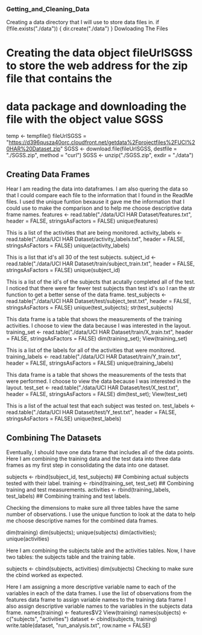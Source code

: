 ### Getting_and_Cleaning_Data
Creating a data directory that I will use to store data files in.
if (!file.exists("./data")) {
  dir.create("./data")
}
Dowloading The Files
#  Creating the data object fileUrlSGSS to store the web address for the zip file that contains the
#  data package and downloading the file with the object value SGSS
temp <- tempfile()
fileUrlSGSS = "https://d396qusza40orc.cloudfront.net/getdata%2Fprojectfiles%2FUCI%20HAR%20Dataset.zip"
SGSS <- download.file(fileUrlSGSS, destfile = "./SGSS.zip", method = "curl")
SGSS <- unzip("./SGSS.zip", exdir = "./data")

## Creating Data Frames
Hear I am reading the data into dataframes. I am also quering the data so that I could compare each file to the information that I found in the ReadMe files. I used the unique funtion bexause it gave me the information that I could use to make the comparison and to help me choose descriptive data frame names.
features <- read.table("./data/UCI HAR Dataset/features.txt", header = FALSE, stringsAsFactors = FALSE)
unique(features)

  This is a list of the activities that are being monitored.
activity_labels <- read.table("./data/UCI HAR Dataset/activity_labels.txt", header = FALSE, stringsAsFactors = FALSE)
unique(activity_labels)

This is a list that id's all 30 of the test subjects.
subject_id <- read.table("./data/UCI HAR Dataset/train/subject_train.txt", header = FALSE, stringsAsFactors = FALSE)
unique(subject_id)

This is a list of the id's of the subjects that acutally completed all of the test. I noticed that there were far fewer test subjects than test id's so I ran the str function to get a better sense of the data frame.
test_subjects <- read.table("./data/UCI HAR Dataset/test/subject_test.txt", header = FALSE, stringsAsFactors = FALSE)
unique(test_subjects); str(test_subjects)

This data frame is a table that shows the measurements of the training activities. I choose to view the data because I was interested in the layout.
training_set <- read.table("./data/UCI HAR Dataset/train/X_train.txt", header = FALSE, stringsAsFactors = FALSE)
dim(training_set); View(training_set)

This is a list of the labels for all of the activities that were monitored.
training_labels <- read.table("./data/UCI HAR Dataset/train/Y_train.txt", header = FALSE, stringsAsFactors = FALSE)
unique(training_labels)

This data frame is a table that shows the measurements of the tests that were performed. I choose to view the data because I was interested in the layout.
test_set <- read.table("./data/UCI HAR Dataset/test/X_test.txt", header = FALSE, stringsAsFactors = FALSE)
dim(test_set); View(test_set)

This is a list of the actual test that each subject was tested on.
test_labels <- read.table("./data/UCI HAR Dataset/test/Y_test.txt", header = FALSE, stringsAsFactors = FALSE)
unique(test_labels)

## Combining The Datasets
Eventually, I should have one data frame that includes all of the data points. Here I am combining the training data and the test data into three data frames as my first step in consolidating the data into one dataset.

subjects <- rbind(subject_id, test_subjects)  ##  Combining actual subjects tested with their label.
training <- rbind(training_set, test_set)    ##  Combining training and test measurements.
activities <- rbind(training_labels, test_labels)     ##  Combining training and test labels.

Checking the dimensions to make sure all three tables have the same number of observations. I use the unique function to look at the data to help me choose descriptive names for the combined data frames. 

dim(training)
dim(subjects); unique(subjects)
dim(activities); unique(activities)

Here I am combining the subjects table and the activities tables. Now, I have two tables: the subjects table and the training table.

subjects <- cbind(subjects, activities)
dim(subjects)
Checking to make sure the cbind worked as expected.

Here I am assigning a more descriptive variable name to each of the variables in each of the data frames. I use the list of observations from the features data frame to assign variable names to the training data frame I also assign descriptive variable names to the variables in the subjects data frame.
names(training) <- features$V2
View(training)
names(subjects) <- c("subjects", "activities")
dataset <- cbind(subjects, training)
write.table(dataset, "run_analysis.txt", row.name = FALSE)
